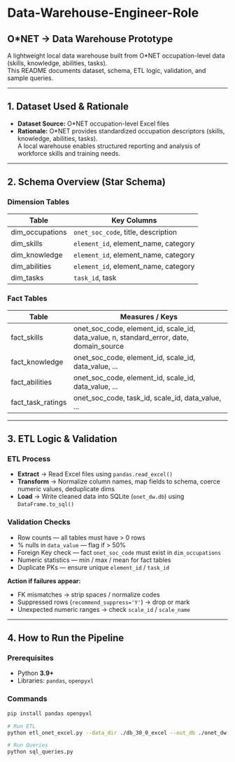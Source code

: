 # Data-Warehouse-Engineer-Role

##  O*NET → Data Warehouse Prototype
A lightweight local data warehouse built from O*NET occupation-level data (skills, knowledge, abilities, tasks).  
This README documents dataset, schema, ETL logic, validation, and sample queries.

---

## 1. Dataset Used & Rationale
- **Dataset Source:** O*NET occupation-level Excel files  
- **Rationale:** O*NET provides standardized occupation descriptors (skills, knowledge, abilities, tasks).  
  A local warehouse enables structured reporting and analysis of workforce skills and training needs.  

---

## 2. Schema Overview (Star Schema)

###  Dimension Tables
<table>
<thead><tr><th>Table</th><th>Key Columns</th></tr></thead>
<tbody>
<tr><td>dim_occupations</td><td><code>onet_soc_code</code>, title, description</td></tr>
<tr><td>dim_skills</td><td><code>element_id</code>, element_name, category</td></tr>
<tr><td>dim_knowledge</td><td><code>element_id</code>, element_name, category</td></tr>
<tr><td>dim_abilities</td><td><code>element_id</code>, element_name, category</td></tr>
<tr><td>dim_tasks</td><td><code>task_id</code>, task</td></tr>
</tbody>
</table>

###  Fact Tables
<table>
<thead><tr><th>Table</th><th>Measures / Keys</th></tr></thead>
<tbody>
<tr><td>fact_skills</td><td>onet_soc_code, element_id, scale_id, data_value, n, standard_error, date, domain_source</td></tr>
<tr><td>fact_knowledge</td><td>onet_soc_code, element_id, scale_id, data_value, ...</td></tr>
<tr><td>fact_abilities</td><td>onet_soc_code, element_id, scale_id, data_value, ...</td></tr>
<tr><td>fact_task_ratings</td><td>onet_soc_code, task_id, scale_id, data_value, ...</td></tr>
</tbody>
</table>

---

## 3. ETL Logic & Validation

###  ETL Process
- **Extract** → Read Excel files using `pandas.read_excel()`  
- **Transform** → Normalize column names, map fields to schema, coerce numeric values, deduplicate dims  
- **Load** → Write cleaned data into SQLite (`onet_dw.db`) using `DataFrame.to_sql()`  

###  Validation Checks
-  Row counts — all tables must have > 0 rows  
-  % nulls in `data_value` — flag if > 50%  
-  Foreign Key check — fact `onet_soc_code` must exist in `dim_occupations`  
-  Numeric statistics — min / max / mean for fact tables  
-  Duplicate PKs — ensure unique `element_id` / `task_id`  

 **Action if failures appear:**
- FK mismatches → strip spaces / normalize codes  
- Suppressed rows (`recommend_suppress='Y'`) → drop or mark  
- Unexpected numeric ranges → check `scale_id` / `scale_name`  

---

## 4. How to Run the Pipeline

###  Prerequisites
- Python **3.9+**  
- Libraries: `pandas`, `openpyxl`  

###  Commands
```bash
pip install pandas openpyxl

# Run ETL
python etl_onet_excel.py --data_dir ./db_30_0_excel --out_db ./onet_dw.db --out_dir ./output

# Run Queries
python sql_queries.py
